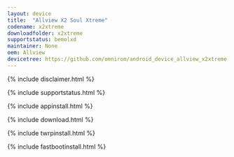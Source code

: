 ```yaml
---
layout: device
title:  "Allview X2 Soul Xtreme"
codename: x2xtreme
downloadfolder: x2xtreme
supportstatus: bemolxd
maintainer: None
oem: Allview
devicetree: https://github.com/omnirom/android_device_allview_x2xtreme
---
```


{% include disclaimer.html %}

{% include supportstatus.html %}

{% include appinstall.html %}

{% include download.html %}

{% include twrpinstall.html %}

{% include fastbootinstall.html %}
